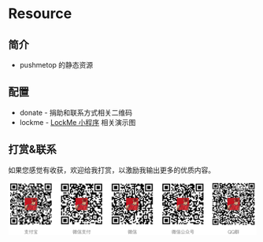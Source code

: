 # Resource

## 简介

* pushmetop 的静态资源

## 配置

* donate - 捐助和联系方式相关二维码
* lockme - [LockMe 小程序](https://github.com/pushmetop/lockme) 相关演示图

## 打赏&联系

如果您感觉有收获，欢迎给我打赏，以激励我输出更多的优质内容。

![打赏&联系](https://raw.githubusercontent.com/pushmetop/resource/master/donate/donate.png)
